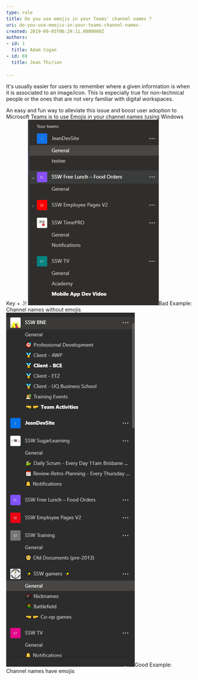 ```yaml
---
type: rule
title: Do you use emojis in your Teams' channel names ?
uri: do-you-use-emojis-in-your-teams-channel-names-
created: 2019-09-05T06:29:11.0000000Z
authors:
- id: 1
  title: Adam Cogan
- id: 69
  title: Jean Thirion

---
```


It's usually easier for users to remember where a given information is when it is associated to an image/icon. This is especially true for non-technical people or the ones that are not very familiar with digital workspaces.
 
An easy and fun way to alleviate this issue and boost user adoption to Microsoft Teams is to use Emojis in your channel names (using Windows Key + .)!
![Teams_Emojis_Bad.png](Teams_Emojis_Bad.png)Bad Example: Channel names without emojis![Teams_Emojis_Good.png](Teams_Emojis_Good.png)Good Example: Channel names have emojis
